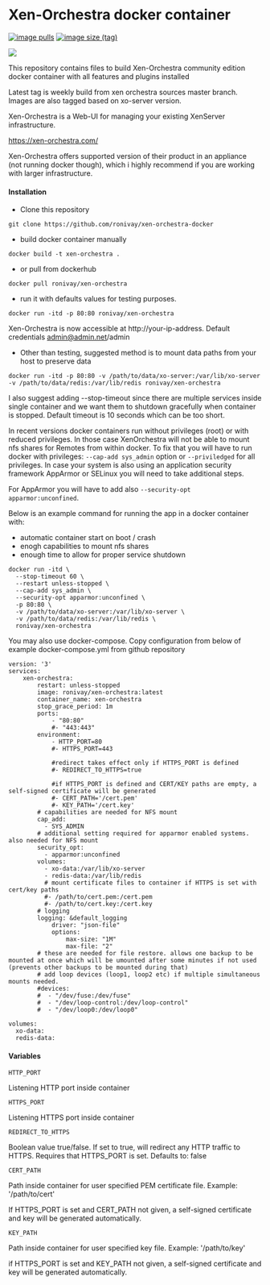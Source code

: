 # Xen-Orchestra docker container

[![image pulls](https://img.shields.io/docker/pulls/ronivay/xen-orchestra.svg)](https://hub.docker.com/r/ronivay/xen-orchestra) [![image size (tag)](https://img.shields.io/docker/image-size/ronivay/xen-orchestra/latest)](https://hub.docker.com/r/ronivay/xen-orchestra)

[![](https://github.com/ronivay/xen-orchestra-docker/actions/workflows/build.yml/badge.svg?branch=master)](https://github.com/ronivay/xen-orchestra-docker/actions?query=workflow%3Abuild)

This repository contains files to build Xen-Orchestra community edition docker container with all features and plugins installed

Latest tag is weekly build from xen orchestra sources master branch. Images are also tagged based on xo-server version.

Xen-Orchestra is a Web-UI for managing your existing XenServer infrastructure.

https://xen-orchestra.com/

Xen-Orchestra offers supported version of their product in an appliance (not running docker though), which i highly recommend if you are working with larger infrastructure.

#### Installation

- Clone this repository
```
git clone https://github.com/ronivay/xen-orchestra-docker
```

- build docker container manually

```
docker build -t xen-orchestra .
```

- or pull from dockerhub

```
docker pull ronivay/xen-orchestra
```

- run it with defaults values for testing purposes. 

```
docker run -itd -p 80:80 ronivay/xen-orchestra
```

Xen-Orchestra is now accessible at http://your-ip-address. Default credentials admin@admin.net/admin

- Other than testing, suggested method is to mount data paths from your host to preserve data

```
docker run -itd -p 80:80 -v /path/to/data/xo-server:/var/lib/xo-server -v /path/to/data/redis:/var/lib/redis ronivay/xen-orchestra
```

I also suggest adding --stop-timeout since there are multiple services inside single container and we want them to shutdown gracefully when container is stopped. 
Default timeout is 10 seconds which can be too short.

In recent versions docker containers run without privileges (root) or with reduced privileges. 
In those case XenOrchestra will not be able to mount nfs shares for Remotes from within docker.
To fix that you will have to run docker with privileges: `--cap-add sys_admin` option or `--priviledged` for all privileges. 
In case your system is also using an application security framework AppArmor or SELinux you will need to take additional steps.

For AppArmor you will have to add also `--security-opt apparmor:unconfined`. 

Below is an example command for running the app in a docker container with:

* automatic container start on boot / crash 
* enogh capabilities to mount nfs shares
* enough time to allow for proper service shutdown

```
docker run -itd \
  --stop-timeout 60 \
  --restart unless-stopped \
  --cap-add sys_admin \
  --security-opt apparmor:unconfined \
  -p 80:80 \
  -v /path/to/data/xo-server:/var/lib/xo-server \
  -v /path/to/data/redis:/var/lib/redis \
  ronivay/xen-orchestra

```

You may also use docker-compose. Copy configuration from below of example docker-compose.yml from github repository

```
version: '3'
services:
    xen-orchestra:
        restart: unless-stopped
        image: ronivay/xen-orchestra:latest
        container_name: xen-orchestra
        stop_grace_period: 1m
        ports:
            - "80:80"
            #- "443:443"
        environment:
            - HTTP_PORT=80
            #- HTTPS_PORT=443

            #redirect takes effect only if HTTPS_PORT is defined
            #- REDIRECT_TO_HTTPS=true

            #if HTTPS_PORT is defined and CERT/KEY paths are empty, a self-signed certificate will be generated
            #- CERT_PATH='/cert.pem'
            #- KEY_PATH='/cert.key'
        # capabilities are needed for NFS mount
        cap_add:
          - SYS_ADMIN
        # additional setting required for apparmor enabled systems. also needed for NFS mount
        security_opt:
          - apparmor:unconfined
        volumes:
          - xo-data:/var/lib/xo-server
          - redis-data:/var/lib/redis
          # mount certificate files to container if HTTPS is set with cert/key paths
          #- /path/to/cert.pem:/cert.pem
          #- /path/to/cert.key:/cert.key
        # logging
        logging: &default_logging
            driver: "json-file"
            options:
                max-size: "1M"
                max-file: "2"
        # these are needed for file restore. allows one backup to be mounted at once which will be umounted after some minutes if not used (prevents other backups to be mounted during that)
        # add loop devices (loop1, loop2 etc) if multiple simultaneous mounts needed.
        #devices:
        #  - "/dev/fuse:/dev/fuse"
        #  - "/dev/loop-control:/dev/loop-control"
        #  - "/dev/loop0:/dev/loop0"

volumes:
  xo-data:
  redis-data:
```

#### Variables

`HTTP_PORT`

Listening HTTP port inside container

`HTTPS_PORT`

Listening HTTPS port inside container

`REDIRECT_TO_HTTPS`

Boolean value true/false. If set to true, will redirect any HTTP traffic to HTTPS. Requires that HTTPS_PORT is set. Defaults to: false

`CERT_PATH`

Path inside container for user specified PEM certificate file. Example: '/path/to/cert'

If HTTPS_PORT is set and CERT_PATH not given, a self-signed certificate and key will be generated automatically.

`KEY_PATH`

Path inside container for user specified key file. Example: '/path/to/key'

if HTTPS_PORT is set and KEY_PATH not given, a self-signed certificate and key will be generated automatically.
